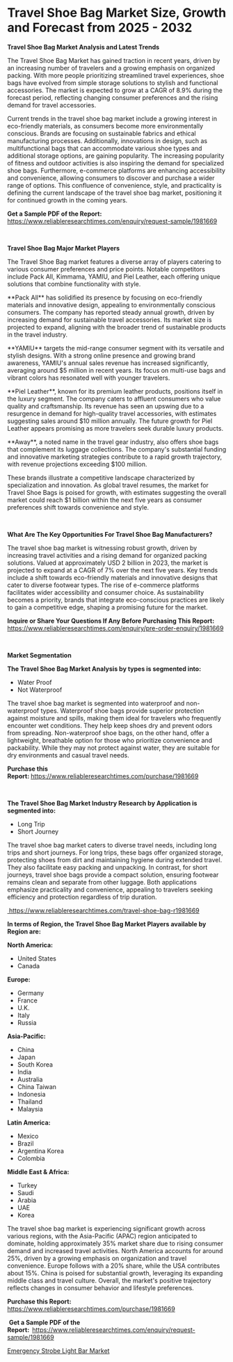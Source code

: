 <p><h1>Travel Shoe Bag Market Size, Growth and Forecast from 2025 - 2032</h1></p><p><strong>Travel Shoe Bag Market Analysis and Latest Trends</strong></p>
<p><p>The Travel Shoe Bag Market has gained traction in recent years, driven by an increasing number of travelers and a growing emphasis on organized packing. With more people prioritizing streamlined travel experiences, shoe bags have evolved from simple storage solutions to stylish and functional accessories. The market is expected to grow at a CAGR of 8.9% during the forecast period, reflecting changing consumer preferences and the rising demand for travel accessories.</p><p>Current trends in the travel shoe bag market include a growing interest in eco-friendly materials, as consumers become more environmentally conscious. Brands are focusing on sustainable fabrics and ethical manufacturing processes. Additionally, innovations in design, such as multifunctional bags that can accommodate various shoe types and additional storage options, are gaining popularity. The increasing popularity of fitness and outdoor activities is also inspiring the demand for specialized shoe bags. Furthermore, e-commerce platforms are enhancing accessibility and convenience, allowing consumers to discover and purchase a wider range of options. This confluence of convenience, style, and practicality is defining the current landscape of the travel shoe bag market, positioning it for continued growth in the coming years.</p></p>
<p><strong>Get a Sample PDF of the Report:&nbsp;</strong> <a href="https://www.reliableresearchtimes.com/enquiry/request-sample/1981669?utm_campaign=2033&utm_medium=2&utm_source=Github&utm_content=ia&utm_term=08022025&utm_id=travel-shoe-bag">https://www.reliableresearchtimes.com/enquiry/request-sample/1981669</a></p>
<p>&nbsp;</p>
<p><strong>Travel Shoe Bag Major Market Players</strong></p>
<p><p>The Travel Shoe Bag market features a diverse array of players catering to various consumer preferences and price points. Notable competitors include Pack All, Kimmama, YAMIU, and Piel Leather, each offering unique solutions that combine functionality with style.</p><p>**Pack All** has solidified its presence by focusing on eco-friendly materials and innovative design, appealing to environmentally conscious consumers. The company has reported steady annual growth, driven by increasing demand for sustainable travel accessories. Its market size is projected to expand, aligning with the broader trend of sustainable products in the travel industry.</p><p>**YAMIU** targets the mid-range consumer segment with its versatile and stylish designs. With a strong online presence and growing brand awareness, YAMIU's annual sales revenue has increased significantly, averaging around $5 million in recent years. Its focus on multi-use bags and vibrant colors has resonated well with younger travelers.</p><p>**Piel Leather**, known for its premium leather products, positions itself in the luxury segment. The company caters to affluent consumers who value quality and craftsmanship. Its revenue has seen an upswing due to a resurgence in demand for high-quality travel accessories, with estimates suggesting sales around $10 million annually. The future growth for Piel Leather appears promising as more travelers seek durable luxury products.</p><p>**Away**, a noted name in the travel gear industry, also offers shoe bags that complement its luggage collections. The company's substantial funding and innovative marketing strategies contribute to a rapid growth trajectory, with revenue projections exceeding $100 million.</p><p>These brands illustrate a competitive landscape characterized by specialization and innovation. As global travel resumes, the market for Travel Shoe Bags is poised for growth, with estimates suggesting the overall market could reach $1 billion within the next five years as consumer preferences shift towards convenience and style.</p></p>
<p>&nbsp;</p>
<p><strong>What Are The Key Opportunities For Travel Shoe Bag Manufacturers?</strong></p>
<p><p>The travel shoe bag market is witnessing robust growth, driven by increasing travel activities and a rising demand for organized packing solutions. Valued at approximately USD 2 billion in 2023, the market is projected to expand at a CAGR of 7% over the next five years. Key trends include a shift towards eco-friendly materials and innovative designs that cater to diverse footwear types. The rise of e-commerce platforms facilitates wider accessibility and consumer choice. As sustainability becomes a priority, brands that integrate eco-conscious practices are likely to gain a competitive edge, shaping a promising future for the market.</p></p>
<p><strong>Inquire or Share Your Questions If Any Before Purchasing This Report:</strong> <a href="https://www.reliableresearchtimes.com/enquiry/pre-order-enquiry/1981669?utm_campaign=2033&utm_medium=2&utm_source=Github&utm_content=ia&utm_term=08022025&utm_id=travel-shoe-bag">https://www.reliableresearchtimes.com/enquiry/pre-order-enquiry/1981669</a></p>
<p>&nbsp;</p>
<p><strong>Market Segmentation</strong></p>
<p><strong>The Travel Shoe Bag Market Analysis by types is segmented into:</strong></p>
<p><ul><li>Water Proof</li><li>Not Waterproof</li></ul></p>
<p><p>The travel shoe bag market is segmented into waterproof and non-waterproof types. Waterproof shoe bags provide superior protection against moisture and spills, making them ideal for travelers who frequently encounter wet conditions. They help keep shoes dry and prevent odors from spreading. Non-waterproof shoe bags, on the other hand, offer a lightweight, breathable option for those who prioritize convenience and packability. While they may not protect against water, they are suitable for dry environments and casual travel needs.</p></p>
<p><strong>Purchase this Report:&nbsp;</strong><a href="https://www.reliableresearchtimes.com/purchase/1981669?utm_campaign=2033&utm_medium=2&utm_source=Github&utm_content=ia&utm_term=08022025&utm_id=travel-shoe-bag">https://www.reliableresearchtimes.com/purchase/1981669</a></p>
<p>&nbsp;</p>
<p><strong>The Travel Shoe Bag Market Industry Research by Application is segmented into:</strong></p>
<p><ul><li>Long Trip</li><li>Short Journey</li></ul></p>
<p><p>The travel shoe bag market caters to diverse travel needs, including long trips and short journeys. For long trips, these bags offer organized storage, protecting shoes from dirt and maintaining hygiene during extended travel. They also facilitate easy packing and unpacking. In contrast, for short journeys, travel shoe bags provide a compact solution, ensuring footwear remains clean and separate from other luggage. Both applications emphasize practicality and convenience, appealing to travelers seeking efficiency and protection regardless of trip duration.</p></p>
<p><a href="https://www.reliableresearchtimes.com/travel-shoe-bag-r1981669?utm_campaign=2033&utm_medium=2&utm_source=Github&utm_content=ia&utm_term=08022025&utm_id=travel-shoe-bag">&nbsp;https://www.reliableresearchtimes.com/travel-shoe-bag-r1981669</a></p>
<p><strong>In terms of Region, the Travel Shoe Bag Market Players available by Region are:</strong></p>
<p>
    <p> <strong> North America: </strong>
        <ul>
            <li>United States</li>
            <li>Canada</li>
        </ul>
        </p> 
    <p> <strong> Europe: </strong>
        <ul>
            <li>Germany</li>
            <li>France</li>
            <li>U.K.</li>
            <li>Italy</li>
            <li>Russia</li>
        </ul>
        </p> 
    <p> <strong> Asia-Pacific: </strong>
        <ul>
            <li>China</li>
            <li>Japan</li>
            <li>South Korea</li>
            <li>India</li>
            <li>Australia</li>
            <li>China Taiwan</li>
            <li>Indonesia</li>
            <li>Thailand</li>
            <li>Malaysia</li>
        </ul>
        </p> 
    <p> <strong> Latin America: </strong>
        <ul>
            <li>Mexico</li>
            <li>Brazil</li>
            <li>Argentina Korea</li>
            <li>Colombia</li>
        </ul>
        </p> 
    <p> <strong> Middle East & Africa: </strong>
        <ul>
            <li>Turkey</li>
            <li>Saudi</li>
            <li>Arabia</li>
            <li>UAE</li>
            <li>Korea</li>
        </ul>
    </p>
    </p>
<p><p>The travel shoe bag market is experiencing significant growth across various regions, with the Asia-Pacific (APAC) region anticipated to dominate, holding approximately 35% market share due to rising consumer demand and increased travel activities. North America accounts for around 25%, driven by a growing emphasis on organization and travel convenience. Europe follows with a 20% share, while the USA contributes about 15%. China is poised for substantial growth, leveraging its expanding middle class and travel culture. Overall, the market's positive trajectory reflects changes in consumer behavior and lifestyle preferences.</p></p>
<p><strong>Purchase this Report: </strong><a href="https://www.reliableresearchtimes.com/purchase/1981669?utm_campaign=2033&utm_medium=2&utm_source=Github&utm_content=ia&utm_term=08022025&utm_id=travel-shoe-bag">https://www.reliableresearchtimes.com/purchase/1981669</a></p>
<p>&nbsp;<strong>Get a Sample PDF of the Report:&nbsp;&nbsp;</strong><a href="https://www.reliableresearchtimes.com/enquiry/request-sample/1981669?utm_campaign=2033&utm_medium=2&utm_source=Github&utm_content=ia&utm_term=08022025&utm_id=travel-shoe-bag">https://www.reliableresearchtimes.com/enquiry/request-sample/1981669</a></p>
<p><strong></strong></p>
<p><p><a href="https://github.com/ygfu6u/Market-Research-Report-List-1/blob/main/emergency-strobe-light-bar-market.md?utm_campaign=2033&utm_medium=2&utm_source=Github&utm_content=ia&utm_term=08022025&utm_id=travel-shoe-bag">Emergency Strobe Light Bar Market</a></p></p>